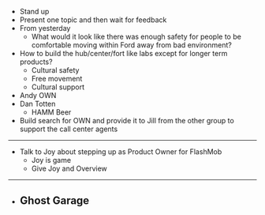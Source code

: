 - Stand up
- Present one topic and then wait for feedback
- From yesterday
	- What would it look like there was enough safety for people to be comfortable moving within Ford away from bad environment?
- How to build the hub/center/fort like labs except for longer term products?
	- Cultural safety
	- Free movement
	- Cultural support
- Andy OWN
- Dan Totten
	- HAMM Beer
- Build search for OWN and provide it to Jill from the other group to support the call center agents
- ---
- Talk to Joy about stepping up as Product Owner for FlashMob
	- Joy is game
	- Give Joy and Overview
- ---
- Ghost Garage
	-